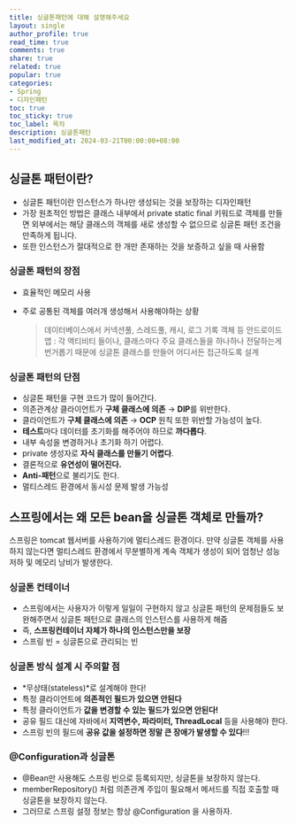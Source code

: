 ```yaml
---
title: 싱글톤패턴에 대해 설명해주세요
layout: single
author_profile: true
read_time: true
comments: true
share: true
related: true
popular: true
categories:
- Spring
- 디자인패턴
toc: true
toc_sticky: true
toc_label: 목차
description: 싱글톤패턴
last_modified_at: 2024-03-21T00:00:00+08:00
---
```


## 싱글톤 패턴이란?
- 싱글톤 패턴이란 인스턴스가 하나만 생성되는 것을 보장하는 디자인패턴
- 가장 원초적인 방법은 클래스 내부에서 private static final 키워드로 객체를 만들면 외부에서는 해당 클래스의 객체를 새로 생성할 수 없으므로 싱글톤 패턴 조건을 만족하게 됩니다.
- 또한 인스턴스가 절대적으로 한 개만 존재하는 것을 보증하고 싶을 때 사용함


### 싱글톤 패턴의 장점
- 효율적인 메모리 사용
- 주로 공통된 객체를 여러개 생성해서 사용해야하는 상황
        
    > 데이터베이스에서 커넥션풀, 스레드풀, 캐시, 로그 기록 객체 등 안드로이드 앱 : 각 액티비티 들이나, 클래스마다 주요 클래스들을 하나하나 전달하는게 번거롭기 때문에 싱글톤 클래스를 만들어 어디서든 접근하도록 설계
        


### 싱글톤 패턴의 단점
- 싱글톤 패턴을 구현 코드가 많이 들어간다.
- 의존관계상 클라이언트가 **구체 클래스에 의존** → **DIP**를 위반한다.
- 클라이언트가 **구체 클래스에 의존** → **OCP** 원칙 또한 위반할 가능성이 높다.
- **테스트**마다 데이터를 초기화를 해주어야 하므로 **까다롭다**.
- 내부 속성을 변경하거나 초기화 하기 어렵다.
- private 생성자로 **자식 클래스를 만들기 어렵다**.
- 결론적으로 **유연성이 떨어진다.**
- **Anti-패턴**으로 불리기도 한다.
- 멀티스레드 환경에서 동시성 문제 발생 가능성

## 스프링에서는 왜 모든 bean을 싱글톤 객체로 만들까?
스프링은 tomcat 웹서버를 사용하기에 멀티스레드 환경이다. 만약 싱글톤 객체를 사용하지 않는다면 멀티스레드 환경에서 무분별하게 계속 객체가 생성이 되어 엄청난 성능 저하 및 메모리 낭비가 발생한다.

### **싱글톤 컨테이너**

- 스프링에서는 사용자가 이렇게 일일이 구현하지 않고 싱글톤 패턴의 문제점들도 보완해주면서 싱글톤 패턴으로 클래스의 인스턴스를 사용하게 해줌
- 즉, **스프링컨테이너 자체가 하나의 인스턴스만을 보장**
- 스프링 빈 = 싱글톤으로 관리되는 빈

### **싱글톤 방식 설계 시 주의할 점**

- *무상태(stateless)*로 설계해야 한다!
- 특정 클라이언트에 **의존적인 필드가 있으면 안된다**
- 특정 클라이언트가 **값을 변경할 수 있는 필드가 있으면 안된다!**
- 공유 필드 대신에 자바에서 **지역변수, 파라미터, ThreadLocal** 등을 사용해야 한다.
- 스프링 빈의 필드에 **공유 값을 설정하면 정말 큰 장애가 발생할 수 있다**!!!

### **@Configuration과 싱글톤**

- @Bean만 사용해도 스프링 빈으로 등록되지만, 싱글톤을 보장하지 않는다.
- memberRepository() 처럼 의존관계 주입이 필요해서 메서드를 직접 호출할 때 싱글톤을 보장하지 않는다.
- 그러므로 스프링 설정 정보는 항상 @Configuration 을 사용하자.
